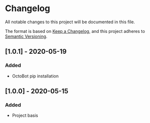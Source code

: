 # Changelog
All notable changes to this project will be documented in this file.

The format is based on [Keep a Changelog](https://keepachangelog.com/en/1.0.0/),
and this project adheres to [Semantic Versioning](https://semver.org/spec/v2.0.0.html).

## [1.0.1] - 2020-05-19
### Added
- OctoBot pip installation

## [1.0.0] - 2020-05-15
### Added
- Project basis
